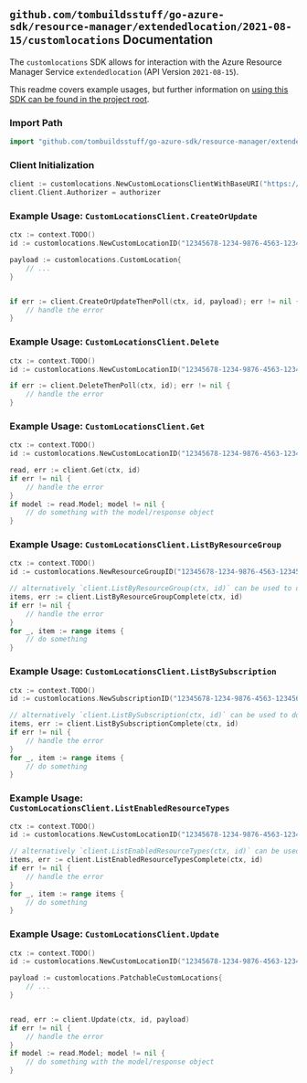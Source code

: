 
## `github.com/tombuildsstuff/go-azure-sdk/resource-manager/extendedlocation/2021-08-15/customlocations` Documentation

The `customlocations` SDK allows for interaction with the Azure Resource Manager Service `extendedlocation` (API Version `2021-08-15`).

This readme covers example usages, but further information on [using this SDK can be found in the project root](https://github.com/tombuildsstuff/go-azure-sdk/tree/main/docs).

### Import Path

```go
import "github.com/tombuildsstuff/go-azure-sdk/resource-manager/extendedlocation/2021-08-15/customlocations"
```


### Client Initialization

```go
client := customlocations.NewCustomLocationsClientWithBaseURI("https://management.azure.com")
client.Client.Authorizer = authorizer
```


### Example Usage: `CustomLocationsClient.CreateOrUpdate`

```go
ctx := context.TODO()
id := customlocations.NewCustomLocationID("12345678-1234-9876-4563-123456789012", "example-resource-group", "customLocationValue")

payload := customlocations.CustomLocation{
	// ...
}


if err := client.CreateOrUpdateThenPoll(ctx, id, payload); err != nil {
	// handle the error
}
```


### Example Usage: `CustomLocationsClient.Delete`

```go
ctx := context.TODO()
id := customlocations.NewCustomLocationID("12345678-1234-9876-4563-123456789012", "example-resource-group", "customLocationValue")

if err := client.DeleteThenPoll(ctx, id); err != nil {
	// handle the error
}
```


### Example Usage: `CustomLocationsClient.Get`

```go
ctx := context.TODO()
id := customlocations.NewCustomLocationID("12345678-1234-9876-4563-123456789012", "example-resource-group", "customLocationValue")

read, err := client.Get(ctx, id)
if err != nil {
	// handle the error
}
if model := read.Model; model != nil {
	// do something with the model/response object
}
```


### Example Usage: `CustomLocationsClient.ListByResourceGroup`

```go
ctx := context.TODO()
id := customlocations.NewResourceGroupID("12345678-1234-9876-4563-123456789012", "example-resource-group")

// alternatively `client.ListByResourceGroup(ctx, id)` can be used to do batched pagination
items, err := client.ListByResourceGroupComplete(ctx, id)
if err != nil {
	// handle the error
}
for _, item := range items {
	// do something
}
```


### Example Usage: `CustomLocationsClient.ListBySubscription`

```go
ctx := context.TODO()
id := customlocations.NewSubscriptionID("12345678-1234-9876-4563-123456789012")

// alternatively `client.ListBySubscription(ctx, id)` can be used to do batched pagination
items, err := client.ListBySubscriptionComplete(ctx, id)
if err != nil {
	// handle the error
}
for _, item := range items {
	// do something
}
```


### Example Usage: `CustomLocationsClient.ListEnabledResourceTypes`

```go
ctx := context.TODO()
id := customlocations.NewCustomLocationID("12345678-1234-9876-4563-123456789012", "example-resource-group", "customLocationValue")

// alternatively `client.ListEnabledResourceTypes(ctx, id)` can be used to do batched pagination
items, err := client.ListEnabledResourceTypesComplete(ctx, id)
if err != nil {
	// handle the error
}
for _, item := range items {
	// do something
}
```


### Example Usage: `CustomLocationsClient.Update`

```go
ctx := context.TODO()
id := customlocations.NewCustomLocationID("12345678-1234-9876-4563-123456789012", "example-resource-group", "customLocationValue")

payload := customlocations.PatchableCustomLocations{
	// ...
}


read, err := client.Update(ctx, id, payload)
if err != nil {
	// handle the error
}
if model := read.Model; model != nil {
	// do something with the model/response object
}
```
